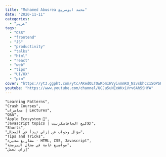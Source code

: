 ```yaml
---
title: "Mohamed Abusrea محمد ابوسريع"
date: "2020-11-11"
categories:
  - "عربي"
tags:
  - "CSS"
  - "frontend"
  - "JS"
  - "productivity"
  - "talks"
  - "html"
  - "react"
  - "web"
  - "tips"
  - "UI/UX"
  - "pin"
cover: "https://yt3.ggpht.com/ytc/AKedOLTOwKbmIWVyivmmKQ_NzvsbhCc1SOPSFu5T4Mc1FQ=s176-c-k-c0x00ffffff-no-rj"
youtube: "https://www.youtube.com/channel/UCJu5uNExWKx1Vrv6Ah5SHfA"
---
```



    "Learning Patterns",
    "Crash Courses",
    "محاضرات | Lectures",
    "Q&A",
    "Apple Ecosystem 🍏",
    "Javascript topics | كلاكيع الجافاسكريبت",
    "Shorts",
    "سؤال وجواب عن إزاي تبدأ في المجال",
    "Tips and Tricks",
    "مشاريع صغيرة - HTML, CSS, Javascript",
    "مواضيع عامة في مجال البرمجة",
    "إزاي تعمل"